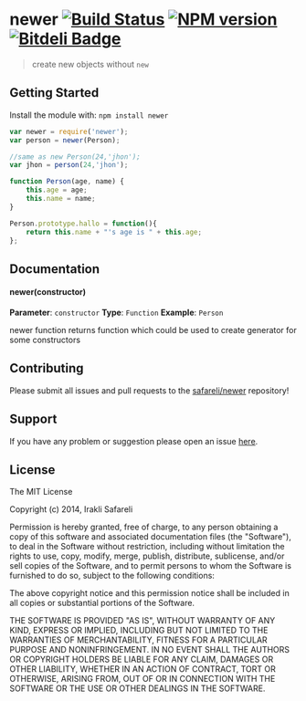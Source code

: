 # newer [![Build Status](https://secure.travis-ci.org/safareli/newer.png?branch=master)](http://travis-ci.org/safareli/newer) [![NPM version](https://badge-me.herokuapp.com/api/npm/newer.png)](http://badges.enytc.com/for/npm/newer) [![Bitdeli Badge](https://d2weczhvl823v0.cloudfront.net/safareli/newer/trend.png)](https://bitdeli.com/free "Bitdeli Badge")

> create new objects without `new`

## Getting Started
Install the module with: `npm install newer`

```javascript
var newer = require('newer');
var person = newer(Person);

//same as new Person(24,'jhon');
var jhon = person(24,'jhon');

function Person(age, name) {
    this.age = age;
    this.name = name;
}

Person.prototype.hallo = function(){
    return this.name + "'s age is " + this.age;
};
```

## Documentation

#### newer(constructor)

**Parameter**: `constructor`
**Type**: `Function`
**Example**: `Person`

newer function returns function which could be used to create generator for some constructors

## Contributing

Please submit all issues and pull requests to the [safareli/newer](http://github.com/safareli/newer) repository!

## Support
If you have any problem or suggestion please open an issue [here](https://github.com/safareli/newer/issues).

## License 

The MIT License

Copyright (c) 2014, Irakli Safareli

Permission is hereby granted, free of charge, to any person
obtaining a copy of this software and associated documentation
files (the "Software"), to deal in the Software without
restriction, including without limitation the rights to use,
copy, modify, merge, publish, distribute, sublicense, and/or sell
copies of the Software, and to permit persons to whom the
Software is furnished to do so, subject to the following
conditions:

The above copyright notice and this permission notice shall be
included in all copies or substantial portions of the Software.

THE SOFTWARE IS PROVIDED "AS IS", WITHOUT WARRANTY OF ANY KIND,
EXPRESS OR IMPLIED, INCLUDING BUT NOT LIMITED TO THE WARRANTIES
OF MERCHANTABILITY, FITNESS FOR A PARTICULAR PURPOSE AND
NONINFRINGEMENT. IN NO EVENT SHALL THE AUTHORS OR COPYRIGHT
HOLDERS BE LIABLE FOR ANY CLAIM, DAMAGES OR OTHER LIABILITY,
WHETHER IN AN ACTION OF CONTRACT, TORT OR OTHERWISE, ARISING
FROM, OUT OF OR IN CONNECTION WITH THE SOFTWARE OR THE USE OR
OTHER DEALINGS IN THE SOFTWARE.

